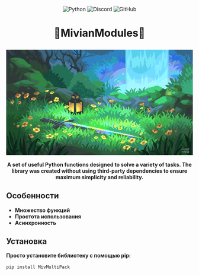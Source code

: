 <p align="center">
<img src="https://img.shields.io/badge/python-3670A0?style=for-the-badge&logo=python&logoColor=ffdd54" alt="Python">
<img src="https://img.shields.io/badge/Discord-%235865F2.svg?style=for-the-badge&logo=discord&logoColor=white" alt="Discord">
<img src="https://img.shields.io/badge/github-%23121011.svg?style=for-the-badge&logo=github&logoColor=white" alt="GitHub">
</p>

# <p align="center">🐺MivianModules🦊</p>
<p align="center">
    <img src="static/images/banner.gif">
</p>

**<p align="center">A set of useful Python functions designed to solve a variety of tasks. The library was created without using third-party dependencies to ensure maximum simplicity and reliability.</p>**

## Особенности

- **Множество функций**
- **Простота использования**
- **Асинхронность**

## Установка

**Просто установите библиотеку с помощью pip:**

```bash
pip install MivMultiPack
```
